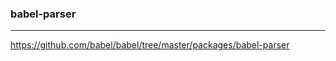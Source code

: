 ### babel-parser
---
https://github.com/babel/babel/tree/master/packages/babel-parser

```
```

```
```

```
```


